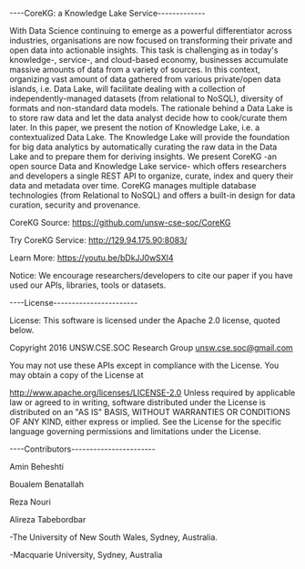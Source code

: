 ----CoreKG: a Knowledge Lake Service-------------

With Data Science continuing to emerge as a powerful differentiator across industries, organisations are now focused on transforming their private and open data into actionable insights. This task is challenging as in today's knowledge-, service-, and cloud-based economy, businesses accumulate massive amounts of data from a variety of sources.
In this context, organizing vast amount of data gathered from various private/open data islands, i.e. Data Lake, will facilitate dealing with a collection of independently-managed datasets (from relational to NoSQL), diversity of formats and non-standard data models.
The rationale behind a Data Lake is to store raw data and let the data analyst decide how to cook/curate them later. In this paper, we present the notion of Knowledge Lake, i.e. a contextualized Data Lake. The Knowledge Lake will provide the foundation for big data analytics by automatically curating the raw data in the Data Lake and to prepare them for deriving insights. We present CoreKG -an open source Data and Knowledge Lake service- which offers researchers and developers a single REST API to organize, curate, index and query their data and metadata over time. CoreKG manages multiple database technologies (from Relational to NoSQL) and offers a built-in design for data curation, security and provenance.

CoreKG Source: https://github.com/unsw-cse-soc/CoreKG

Try CoreKG Service: http://129.94.175.90:8083/

Learn More: https://youtu.be/bDkJJ0wSXl4

Notice: We encourage researchers/developers to cite our paper if you have used our APIs, libraries, tools or datasets.


----License-----------------------

License: This software is licensed under the Apache 2.0 license, quoted below.

Copyright 2016 UNSW.CSE.SOC Research Group unsw.cse.soc@gmail.com

You may not use these APIs except in compliance with the License. You may obtain a copy of the License at

http://www.apache.org/licenses/LICENSE-2.0 Unless required by applicable law or agreed to in writing, software distributed under the License is distributed on an "AS IS" BASIS, WITHOUT WARRANTIES OR CONDITIONS OF ANY KIND, either express or implied. See the License for the specific language governing permissions and limitations under the License.

----Contributors-----------------------

Amin Beheshti

Boualem Benatallah

Reza Nouri

Alireza Tabebordbar



-The University of New South Wales, Sydney, Australia.

-Macquarie University, Sydney, Australia
